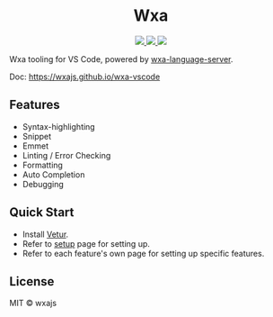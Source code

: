 <p>
  <h1 align="center">Wxa</h1>
</p>

<p align="center">
  <a href="https://marketplace.visualstudio.com/items?itemName=genuifx.wxa">
    <img src="https://vsmarketplacebadge.apphb.com/version-short/genuifx.wxa.svg?style=flat-square">
  </a>
  <a href="https://marketplace.visualstudio.com/items?itemName=genuifx.wxa">
    <img src="https://vsmarketplacebadge.apphb.com/installs-short/genuifx.wxa.svg?style=flat-square">
  </a>
  <a href="https://marketplace.visualstudio.com/items?itemName=genuifx.wxa">
    <img src="https://vsmarketplacebadge.apphb.com/rating-short/genuifx.wxa.svg?style=flat-square">
  </a>
  <!-- <a href="https://travis-ci.org/vuejs/vetur">
    <img src="https://img.shields.io/travis-ci/vuejs/vetur.svg?style=flat-square">
  </a> -->
</p>

Wxa tooling for VS Code, powered by [wxa-language-server](https://github.com/wxajs/wxa-vscode/tree/master/server).

Doc: https://wxajs.github.io/wxa-vscode


## Features

- Syntax-highlighting
- Snippet
- Emmet
- Linting / Error Checking
- Formatting
- Auto Completion
- Debugging

## Quick Start

- Install [Vetur](https://marketplace.visualstudio.com/items?itemName=genuifx.wxa).
- Refer to [setup](https://wxajs.github.io/wxa-vscode/setup.html) page for setting up.
- Refer to each feature's own page for setting up specific features.

## License

MIT © wxajs
